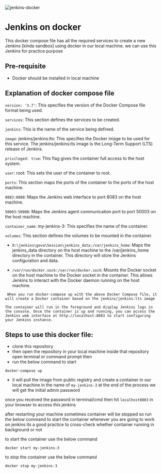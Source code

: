 
![jenkins-docker](https://user-images.githubusercontent.com/86225331/224634859-55fa3f16-aa7b-45fb-a301-7d550ad17122.png)

# Jenkins on docker

This docker compose file has all the required services to create a new Jenkins [kinda sandbox] using docker in our local machine. 
we can use this Jenkins for practice purpose

## Pre-requisite
- Docker should be installed in local machine

## Explanation of docker compose file

`version: '3.7'`: This specifies the version of the Docker Compose file format being used.

`services`: This section defines the services to be created.

`jenkins`: This is the name of the service being defined.

`image`: jenkins/jenkins:lts: This specifies the Docker image to be used for this service. The jenkins/jenkins:lts image is the Long-Term Support (LTS) release of Jenkins.

`privileged: true`: This flag gives the container full access to the host system.

`user`: root: This sets the user of the container to root.

`ports`: This section maps the ports of the container to the ports of the host machine.

`8083:8080`: Maps the Jenkins web interface to port 8083 on the host machine.

`50003:50000`: Maps the Jenkins agent communication port to port 50003 on the host machine.

`container_name`: my-jenkins-3: This specifies the name of the container.

`volumes`: This section defines the volumes to be mounted in the container.

- `D:\jenkins\gova\Session\jenkins_data:/var/jenkins_home`: Maps the jenkins_data directory on the host machine to the /var/jenkins_home directory in the container. This directory will store the Jenkins configuration and data.

- `/var/run/docker.sock:/var/run/docker.sock`: Mounts the Docker socket on the host machine to the Docker socket in the container. This allows Jenkins to interact with the Docker daemon running on the host machine.

` When you run docker-compose up with the above Docker Compose file, it will create a Docker container based on the jenkins/jenkins:lts image`

`The container will run in the foreground and display Jenkins logs in the console. Once the container is up and running, you can access the Jenkins web interface at http://localhost:8083 to start configuring your Jenkins instance. `

## Steps to use this docker file:

- clone this repository
- then open the repository in your local machine inside that repository open terminal or command prompt then
- run the below command to start
``` 
docker-compose up
 ```
 - it will pull the image from public registry and create a container in our local machine in the name of `my-jenkins-3` at the end of the process we will get the initial admin password

 once you received the password in terminal/cmd then hit `localhost8083` in your browser to access this jenkins 

 after restarting your machine sometimes container will be stopped so run the below command to start the container 
 whenever you are going to work on jenkins its a good practice to cross-check whether container running in background or not 

 to start the container use the below command

 ```
 docker start my-jenkins-3
 ```

to stop the container use the below command
```
docker stop my-jenkins-3
```